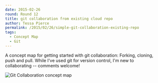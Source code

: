 ```yaml
---
date: 2015-02-26
round: Round 12
title: git collaboration from existing cloud repo
author: Tessa Pierce 
permalink: /2015/02/26/simple-git-collaboration-existing-repo
tags:
  - Concept Map
  - Git
---
```

A concept map for getting started with git collaboration: Forking, cloning, push and pull. While I've used git for version control, I'm new to collaborating -- comments welcome!

![Git Collaboration concept map](https://dl.dropboxusercontent.com/u/13563720/git_collaboration_concept_map.jpg)

